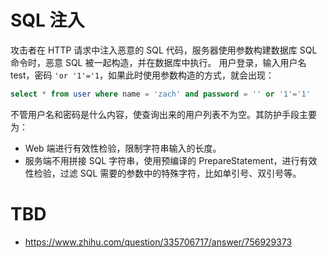 # SQL 注入

攻击者在 HTTP 请求中注入恶意的 SQL 代码，服务器使用参数构建数据库 SQL 命令时，恶意 SQL 被一起构造，并在数据库中执行。
用户登录，输入用户名 test，密码 `'or '1'='1`，如果此时使用参数构造的方式，就会出现：

```sql
select * from user where name = 'zach' and password = '' or '1'='1'
```

不管用户名和密码是什么内容，使查询出来的用户列表不为空。其防护手段主要为：

- Web 端进行有效性检验，限制字符串输入的长度。
- 服务端不用拼接 SQL 字符串，使用预编译的 PrepareStatement，进行有效性检验，过滤 SQL 需要的参数中的特殊字符，比如单引号、双引号等。

# TBD

- https://www.zhihu.com/question/335706717/answer/756929373
